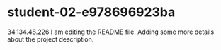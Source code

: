 # student-02-e978696923ba
34.134.48.226
I am editing the README file. Adding some more details about the project description.
